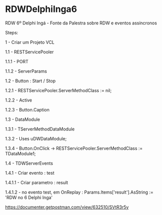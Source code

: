 # RDWDelphiInga6
RDW 6º Delphi Ingá -  Fonte da Palestra sobre RDW e eventos assíncronos

Steps:

1 - Criar um Projeto VCL

1.1 - RESTServicePooler

1.1.1 - PORT

1.1.2 - ServerParams

1.2 - Button : Start / Stop

1.2.1 - RESTServicePooler.ServerMethodClass := nil;

1.2.2 - Active

1.2.3 - Button.Caption

1.3 - DataModule

1.3.1 - TServerMethodDataModule

1.3.2 - Uses uDWDataModule;

1.3.4 - Button.OnClick -> RESTServicePooler.ServerMethodClass := TDataModule1;

1.4 - TDWServerEvents

1.4.1 - Criar evento : test

1.4.1.1 - Criar parametro : result

1.4.1.2 - no evento test, em OnReplay :	Params.Items['result'].AsString := 'RDW no 6 Delphi Inga'
			
			
https://documenter.getpostman.com/view/632510/SVtR3r5y
